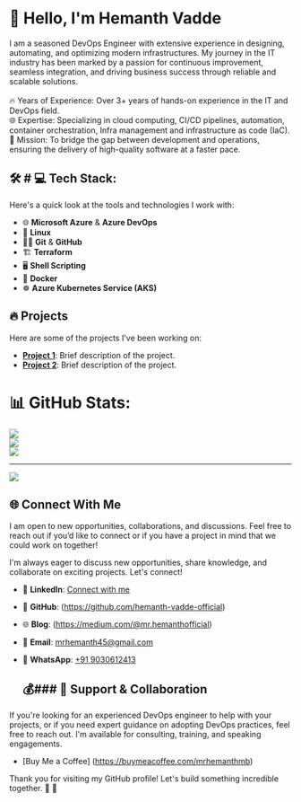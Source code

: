 
# 👋 Hello, I'm Hemanth Vadde

I am a seasoned DevOps Engineer with extensive experience in designing, automating, and optimizing modern infrastructures. My journey in the IT industry has been marked by a passion for continuous improvement, seamless integration, and driving business success through reliable and scalable solutions.<br><br>🔥 Years of Experience: Over 3+ years of hands-on experience in the IT and DevOps field.<br>🌐 Expertise: Specializing in cloud computing, CI/CD pipelines, automation, container orchestration, Infra management and infrastructure as code (IaC).<br>🎯 Mission: To bridge the gap between development and operations, ensuring the delivery of high-quality software at a faster pace.


## 🛠️ # 💻 Tech Stack:

Here's a quick look at the tools and technologies I work with:

- 🌐 **Microsoft Azure** & **Azure DevOps**
- 🐧 **Linux**
- 🧑‍💻 **Git** & **GitHub**
- 🏗️ **Terraform** 
- 🖥️ **Shell Scripting**
- 🐳 **Docker**
- ☸️ **Azure Kubernetes Service (AKS)**

## 🔥 Projects

Here are some of the projects I've been working on:

- **[Project 1](https://github.com/yourusername/project1)**: Brief description of the project.
- **[Project 2](https://github.com/yourusername/project2)**: Brief description of the project.


# 📊 GitHub Stats:
![](https://github-readme-stats.vercel.app/api?username=hemanth-vadde-official&theme=dark&hide_border=false&include_all_commits=true&count_private=true)<br/>
![](https://github-readme-streak-stats.herokuapp.com/?user=hemanth-vadde-official&theme=dark&hide_border=false)<br/>
![](https://github-readme-stats.vercel.app/api/top-langs/?username=hemanth-vadde-official&theme=dark&hide_border=false&include_all_commits=true&count_private=true&layout=compact)

---
[![](https://visitcount.itsvg.in/api?id=hemanth-vadde-official&icon=0&color=0)](https://visitcount.itsvg.in)

## 🌐 Connect With Me

I am open to new opportunities, collaborations, and discussions. Feel free to reach out if you’d like to connect or if you have a project in mind that we could work on together!

I'm always eager to discuss new opportunities, share knowledge, and collaborate on exciting projects. Let's connect!

- 👔 **LinkedIn**: [Connect with me](https://www.linkedin.com/in/hemanth-vadde/)
- 🐙 **GitHub**:   (https://github.com/hemanth-vadde-official)
- 🌐 **Blog**: (https://medium.com/@mr.hemanthofficial)
- 📧 **Email**: mrhemanth45@gmail.com
- 📱 **WhatsApp**: [+91 9030612413](https://wa.me/9030612413)


  ## 💰### 🤝 Support & Collaboration
If you're looking for an experienced DevOps engineer to help with your projects, or if you need expert guidance on adopting DevOps practices, feel free to reach out. I'm available for consulting, training, and speaking engagements.

- [Buy Me a Coffee] (https://buymeacoffee.com/mrhemanthmb)

Thank you for visiting my GitHub profile! Let's build something incredible together. 🚀 🙌
